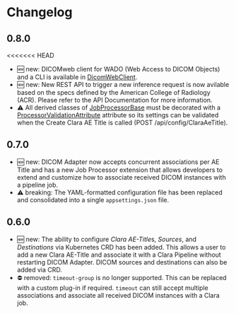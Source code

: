 # Changelog

## 0.8.0
<<<<<<< HEAD
* :new: new: DICOMweb client for WADO (Web Access to DICOM Objects) and a CLI is available in
  [DicomWebClient](https://github.com/NVIDIA/clara-dicom-adapter/tree/main/src/DicomWebClient).
* :new: new: New REST API to trigger a new inference request is now avilable based on the specs
  defined by the American College of Radiology (ACR).  Please refer to the API Documentation for
  more information.
* :warning: All derived classes of [JobProcessorBase](xref:Nvidia.Clara.DicomAdapter.API.JobProcessorBase)
  must be decorated with a [ProcessorValidationAttribute](xref:Nvidia.Clara.DicomAdapter.API.ProcessorValidationAttribute)
  attribute so its settings can be validated when the Create Clara AE Title is called
  (POST /api/config/ClaraAeTitle).

## 0.7.0
* :new: new: DICOM Adapter now accepts concurrent associations per AE Title and has a new Job
  Processor extension that allows developers to extend and customize how to associate received DICOM
  instances with a pipeline job.
* :warning: breaking: The YAML-formatted configuration file has been replaced and consolidated into
  a single `appsettings.json` file.



## 0.6.0

* :new: new: The ability to configure *Clara AE-Title*s, *Sources*, and *Destinations* via
  Kubernetes CRD has been added. This allows a user to add a new Clara AE-Title and 
  associate it with a Clara Pipeline without restarting DICOM Adapter. DICOM sources and
  destinations can also be added via CRD.
* :no_entry: removed: `timeout-group` is no longer supported. This can be replaced with a custom
  plug-in if required. `timeout` can still accept multiple associations and associate all
  received DICOM instances with a Clara job.

